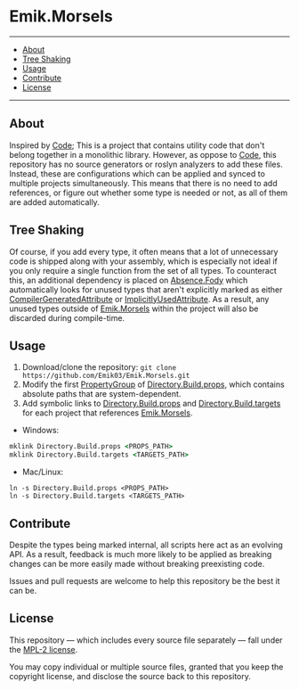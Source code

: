 # Emik.Morsels

---

- [About](#about)
- [Tree Shaking](#tree-shaking)
- [Usage](#usage)
- [Contribute](#contribute)
- [License](#license)

---

## About

Inspired by [Code](https://github.com/shaynevanasperen/Code/); This is a project that contains utility code that don't belong together in a monolithic library. However, as oppose to [Code](https://github.com/shaynevanasperen/Code/), this repository has no source generators or roslyn analyzers to add these files. Instead, these are configurations which can be applied and synced to multiple projects simultaneously. This means that there is no need to add references, or figure out whether some type is needed or not, as all of them are added automatically.

## Tree Shaking

Of course, if you add every type, it often means that a lot of unnecessary code is shipped along with your assembly, which is especially not ideal if you only require a single function from the set of all types. To counteract this, an additional dependency is placed on [Absence.Fody](https://github.com/Emik03/Absence.Fody/) which automatically looks for unused types that aren't explicitly marked as either [CompilerGeneratedAttribute](https://learn.microsoft.com/en-us/dotnet/api/system.runtime.compilerservices.compilergeneratedattribute?view=net-7.0) or [ImplicitlyUsedAttribute](https://www.jetbrains.com/help/resharper/Reference__Code_Annotation_Attributes.html#UsedImplicitlyAttribute). As a result, any unused types outside of [Emik.Morsels](https://github.com/Emik03/Emik.Morsels) within the project will also be discarded during compile-time.

## Usage

1. Download/clone the repository: `git clone https://github.com/Emik03/Emik.Morsels.git`
2. Modify the first [PropertyGroup](https://learn.microsoft.com/en-us/visualstudio/msbuild/propertygroup-element-msbuild?view=vs-2022) of [Directory.Build.props](https://github.com/Emik03/Emik.Morsels/blob/main/Directory.Build.props), which contains absolute paths that are system-dependent.
3. Add symbolic links to [Directory.Build.props](https://github.com/Emik03/Emik.Morsels/blob/main/Directory.Build.props) and [Directory.Build.targets](https://github.com/Emik03/Emik.Morsels/blob/main/Directory.Build.targets) for each project that references [Emik.Morsels](https://github.com/Emik03/Emik.Morsels).

* Windows:

```bat
mklink Directory.Build.props <PROPS_PATH>
mklink Directory.Build.targets <TARGETS_PATH>
```

* Mac/Linux:

```shell
ln -s Directory.Build.props <PROPS_PATH>
ln -s Directory.Build.targets <TARGETS_PATH>
```

## Contribute

Despite the types being marked internal, all scripts here act as an evolving API. As a result, feedback is much more likely to be applied as breaking changes can be more easily made without breaking preexisting code.

Issues and pull requests are welcome to help this repository be the best it can be.

## License

This repository — which includes every source file separately — fall under the [MPL-2 license](https://www.mozilla.org/en-US/MPL/2.0/).

You may copy individual or multiple source files, granted that you keep the copyright license, and disclose the source back to this repository.
